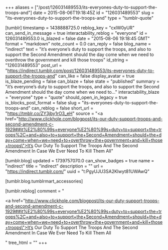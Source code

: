 +++
aliases = ["/post/126031489553/its-everyones-duty-to-support-the-troops-and"]
date = 2015-08-06T19:18:45Z
id = "126031489553"
slug = "its-everyones-duty-to-support-the-troops-and"
type = "tumblr-quote"

[tumblr]
timestamp = 1438888725.0
reblog_key = "cxlW0yUR"
can_send_in_message = true
interactability_reblog = "everyone"
id = 126031489553.0
is_blazed = false
date = "2015-08-06 19:18:45 GMT"
format = "markdown"
note_count = 0.0
can_reply = false
blog_name = "indirect"
text = "it’s everyone’s duty to support the troops, and also to support the Second Amendment should the day come when we need to overthrow the government and kill those troops"
id_string = "126031489553"
post_url = "https://indirect.tumblr.com/post/126031489553/its-everyones-duty-to-support-the-troops-and"
can_like = false
display_avatar = true
is_blaze_pending = false
can_blaze = false
state = "published"
summary = "it’s everyone’s duty to support the troops, and also to support the Second Amendment should the day come when we need to..."
interactability_blaze = "everyone"
type = "quote"
should_open_in_legacy = true
is_blocks_post_format = false
slug = "its-everyones-duty-to-support-the-troops-and"
can_reblog = false
short_url = "https://tmblr.co/ZY3jby1rO3_eH"
source = "<a href=\"http://www.clickhole.com/blogpost/its-our-duty-support-troops-and-second-amendment-c-1929##it%E2%80%99s+everyone%E2%80%99s+duty+to+support+the+troops%2C+and+also+to+support+the+Second+Amendment+should+the+day+come+when+we+need+to+overthrow+the+government+and+kill+those+troops\">It’s Our Duty To Support The Troops And The Second Amendment In Case We Ever Need To Kill Them All</a>"

[tumblr.blog]
updated = 1739757070.0
can_show_badges = true
name = "indirect"
title = "indirect"
description = ""
url = "https://indirect.tumblr.com/"
uuid = "t:PgyUJU3SA2Klwyt81UWAwQ"

[tumblr.blog.tumblrmart_accessories]

[tumblr.reblog]
comment = "<p><a href=\"http://www.clickhole.com/blogpost/its-our-duty-support-troops-and-second-amendment-c-1929##it%E2%80%99s+everyone%E2%80%99s+duty+to+support+the+troops%2C+and+also+to+support+the+Second+Amendment+should+the+day+come+when+we+need+to+overthrow+the+government+and+kill+those+troops\">It’s Our Duty To Support The Troops And The Second Amendment In Case We Ever Need To Kill Them All</a></p>"
tree_html = ""
+++
